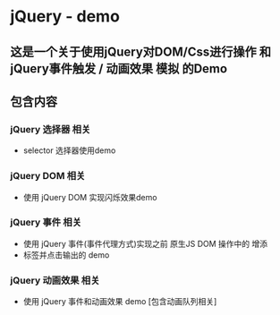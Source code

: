 # jQuery - demo
## 这是一个关于使用jQuery对DOM/Css进行操作 和 jQuery事件触发 / 动画效果 模拟 的Demo
## 包含内容
### jQuery 选择器 相关
 - selector 选择器使用demo


### jQuery DOM 相关
 - 使用 jQuery DOM 实现闪烁效果demo

### jQuery 事件 相关
 - 使用 jQuery 事件(事件代理方式)实现之前 原生JS DOM 操作中的 增添<li>标签并点击输出的 demo

### jQuery 动画效果 相关
 - 使用 jQuery 事件和动画效果 demo [包含动画队列相关]
